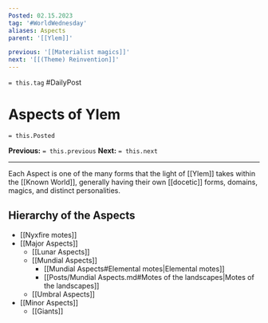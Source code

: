 ```yaml
---
Posted: 02.15.2023
tag: '#WorldWednesday'
aliases: Aspects
parent: '[[Ylem]]'

previous: '[[Materialist magics]]'
next: '[[(Theme) Reinvention]]'
---
```


`= this.tag` #DailyPost

# Aspects of Ylem

`= this.Posted`

**Previous:** `= this.previous`
**Next:** `= this.next`

---

Each Aspect is one of the many forms that the light of [[Ylem]] takes within the [[Known World]], generally having their own [[docetic]] forms, domains, magics, and distinct personalities.

## Hierarchy of the Aspects

- [[Nyxfire motes]]
- [[Major Aspects]]
  - [[Lunar Aspects]]
  - [[Mundial Aspects]]
    - [[Mundial Aspects#Elemental motes|Elemental motes]]
    - [[Posts/Mundial Aspects.md#Motes of the landscapes|Motes of the landscapes]]
  - [[Umbral Aspects]]
- [[Minor Aspects]]
  - [[Giants]]
